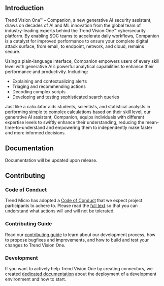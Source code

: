 ## Introduction

Trend Vision One™ – Companion, a new generative AI security assistant, draws on decades of AI and ML innovation from the global team of industry-leading experts behind the Trend Vision One™ cybersecurity platform. By enabling SOC teams to accelerate daily workflows, Companion is a catalyst for improved performance to ensure your complete digital attack surface, from email, to endpoint, network, and cloud, remains secure.

Using a plain-language interface, Companion empowers users of every skill level with generative AI’s powerful analytical capabilities to enhance their performance and productivity. Including:

* Explaining and contextualizing alerts
* Triaging and recommending actions
* Decoding complex scripts
* Developing and testing sophisticated search queries

Just like a calculator aids students, scientists, and statistical analysts in performing simple to complex calculations based on their skill level, our generative AI assistant, Companion, equips individuals with different expertise levels to swiftly enhance their understanding, reducing the mean-time-to-understand and empowering them to independently make faster and more informed decisions.

## Documentation

Documentation will be updated upon release.

## Contributing

### Code of Conduct

Trend Micro has adopted a [Code of Conduct](https://github.com/trendmicro/tm-v1/blob/main/CODE_OF_CONDUCT.md) that we expect project participants to adhere to. Please read the [full text](https://github.com/trendmicro/tm-v1/blob/main/CODE_OF_CONDUCT.md) so that you can understand what actions will and will not be tolerated.

### Contributing Guide

Read our [contributing guide](https://github.com/trendmicro/tm-v1/blob/main/CONTRIBUTING.md) to learn about our development process, how to propose bugfixes and improvements, and how to build and test your changes to Trend Vision One.

### Development

If you want to actively help Trend Vision One by creating connectors, we created [dedicated documentation](https://docs.trendmicro.com/en-us/enterprise/trend-micro-xdr-help/Home) about the deployment of a development environment and how to start.
